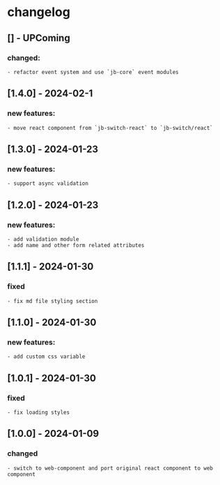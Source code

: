 # changelog

## [] - UPComing
### changed:
    - refactor event system and use `jb-core` event modules

## [1.4.0] - 2024-02-1
### new features:
    - move react component from `jb-switch-react` to `jb-switch/react`

## [1.3.0] - 2024-01-23
### new features:
    - support async validation

## [1.2.0] - 2024-01-23
### new features:
    - add validation module
    - add name and other form related attributes
## [1.1.1] - 2024-01-30
### fixed
    - fix md file styling section

## [1.1.0] - 2024-01-30
### new features:
    - add custom css variable

## [1.0.1] - 2024-01-30
### fixed
    - fix loading styles

## [1.0.0] - 2024-01-09
### changed
    - switch to web-component and port original react component to web component 

